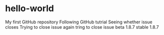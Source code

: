 # hello-world
My first GitHub repository
Following GitHub tutrial
Seeing whether issue closes
Trying to close issue
again tring to close issue
beta 1.8.7
stable 1.8.7
